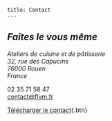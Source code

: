 	title: Contact
	---
<address>
	<p>
		<h2>Faites le vous même</h2>
		Ateliers de cuisine et de pâtisserie<br>
		32, rue des Capucins<br>
		76000 Rouen<br>
		France
	</p>
</address>

02 35 71 58 47  
<contact@flvm.fr>

[Télécharger le contact](content/documents/FLVM.vcf){.btn}
